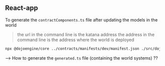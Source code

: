 ## React-app

To generate the `contractComponents.ts` file after updating the models in the world
> the url in the command line is the katana address
> the address in the command line is the address where the world is deployed
```bash
npx @dojoengine/core ../contracts/manifests/dev/manifest.json ./src/dojo/generated/contractComponents.ts http://localhost:5050 0xb4079627ebab1cd3cf9fd075dda1ad2454a7a448bf659591f259efa2519b18
```

--> How to generate the `generated.ts` file (containing the world systems) ??